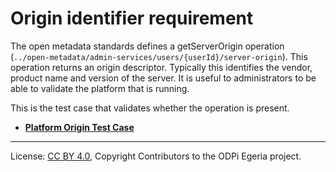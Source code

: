 <!-- SPDX-License-Identifier: CC-BY-4.0 -->
<!-- Copyright Contributors to the ODPi Egeria project. -->

# Origin identifier requirement

The open metadata standards defines a getServerOrigin
operation (`../open-metadata/admin-services/users/{userId}/server-origin`).
This operation returns an origin descriptor.
Typically this identifies the vendor, product name and version of the server.
It is useful to administrators to be able to validate the platform that is running.

This is the test case that validates whether the operation is present.

* **[Platform Origin Test Case](../../../test-cases/platform-origin-test-case.md)**


----
License: [CC BY 4.0](https://creativecommons.org/licenses/by/4.0/),
Copyright Contributors to the ODPi Egeria project.